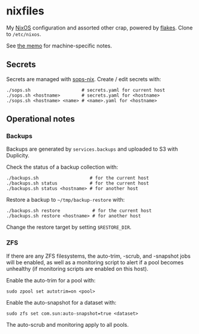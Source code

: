nixfiles
========

My [NixOS][] configuration and assorted other crap, powered by
[flakes][].  Clone to `/etc/nixos`.

See [the memo][] for machine-specific notes.

[NixOS]: https://nixos.org
[flakes]: https://nixos.wiki/wiki/Flakes
[the memo]: https://memo.barrucadu.co.uk/machines.html


Secrets
-------

Secrets are managed with [sops-nix][].  Create / edit secrets with:

```
./sops.sh                   # secrets.yaml for current host
./sops.sh <hostname>        # secrets.yaml for <hostname>
./sops.sh <hostname> <name> # <name>.yaml for <hostname>
```

[sops-nix]: https://github.com/Mic92/sops-nix


Operational notes
-----------------

### Backups

Backups are generated by `services.backups` and uploaded to S3 with
Duplicity.

Check the status of a backup collection with:

```
./backups.sh                   # for the current host
./backups.sh status            # for the current host
./backups.sh status <hostname> # for another host
```

Restore a backup to `~/tmp/backup-restore` with:

```
./backups.sh restore            # for the current host
./backups.sh restore <hostname> # for another host
```

Change the restore target by setting `$RESTORE_DIR`.

### ZFS

If there are any ZFS filesystems, the auto-trim, -scrub, and -snapshot
jobs will be enabled, as well as a monitoring script to alert if a
pool becomes unhealthy (if monitoring scripts are enabled on this
host).

Enable the auto-trim for a pool with:

```
sudo zpool set autotrim=on <pool>
```

Enable the auto-snapshot for a dataset with:

```
sudo zfs set com.sun:auto-snapshot=true <dataset>
```

The auto-scrub and monitoring apply to all pools.
